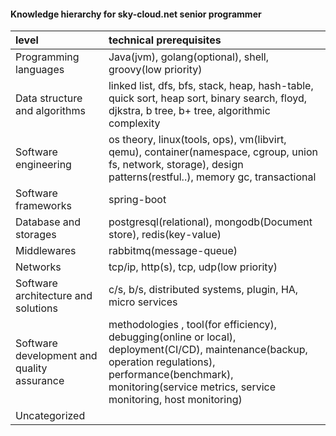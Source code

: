 

#### Knowledge hierarchy for sky-cloud.net senior programmer

| level                                    | technical prerequisites                  |
| :--------------------------------------- | :--------------------------------------- |
| Programming languages                    | Java(jvm), golang(optional), shell, groovy(low priority) |
| Data structure and algorithms            | linked list, dfs, bfs, stack, heap, hash-table, quick sort, heap sort, binary search, floyd, djkstra, b tree, b+ tree, algorithmic complexity |
| Software engineering                     | os theory, linux(tools, ops), vm(libvirt, qemu), container(namespace, cgroup, union fs, network, storage), design patterns(restful..), memory gc, transactional |
| Software frameworks                      | spring-boot                              |
| Database and storages                    | postgresql(relational), mongodb(Document store), redis(key-value) |
| Middlewares                              | rabbitmq(message-queue)                  |
| Networks                                 | tcp/ip, http(s), tcp, udp(low priority)  |
| Software architecture and solutions      | c/s, b/s, distributed systems, plugin, HA, micro services |
| Software development and quality assurance | methodologies ,   tool(for efficiency), debugging(online or local), deployment(CI/CD), maintenance(backup, operation regulations), performance(benchmark), monitoring(service metrics, service monitoring, host monitoring) |
| Uncategorized                            |                                          |

